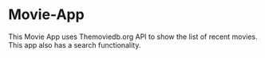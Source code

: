 # Movie-App

This Movie App uses Themoviedb.org API to show the list of recent movies. This app also has a search functionality.
